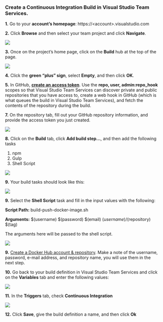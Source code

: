 ### Create a Continuous Integration Build in Visual Studio Team Services.


**1.** Go to your **account’s homepage**: https://<account\>.visualstudio.com

**2.** Click **Browse** and then select your team project and click
**Navigate**.

![](<media/navigate_to_project.png>)

**3.** Once on the project’s home page, click on the **Build** hub at the top of
the page.

![](<media/build_tab.png>)

**4.** Click the **green “plus” sign**, select **Empty**, and then click **OK**.

**5.** In GitHub, **[create an access token](https://help.github.com/articles/creating-an-access-token-for-command-line-use/)**. Use the **repo, user, admin:repo_hook** scopes so that Visual Studio Team Services can discover private and public repositories that you have access to, create a web hook in GitHub (which is what queues the build in Visual Studio Team Services), and fetch the contents of the repository during the build.


**7.** On the repository tab, fill out your GitHub repository information, and provide the access token you just created.

![](<media/github-repository.png>)

**8.** Click on the **Build** tab, click **Add build step...**, and then add the following tasks

1. npm
1. Gulp
1. Shell Script

![](<media/add-tasks.PNG>)



**9.** Your build tasks should look like this:

![](<media/build-tasks.PNG>)


**9.** Select the **Shell Script** task and fill in the input values
with the following:

**Script Path:**	build-push-docker-image.sh

**Arguments:**		$(username) $(password) $(email) $(username)/$(repository) $(tag)


The arguments here will be passed to the shell script.


![](<media/shell-script-task.PNG>)

**9.**  [Create a Docker Hub account & repository](https://docs.docker.com/mac/step_five/). Make a note of the username, password, e-mail address, and repository name, you will use them in the next step.

**10.** Go back to your build definition in Visual Studio Team Services and click on the **Variables** tab and enter the following values:

![](<media/build-variables.PNG>)

**11.** In the **Triggers** tab, check **Continuous Integration**

![](<media/continuous-integration.PNG>)

**12.** Click **Save**, give the build definition a name, and then click **Ok**
